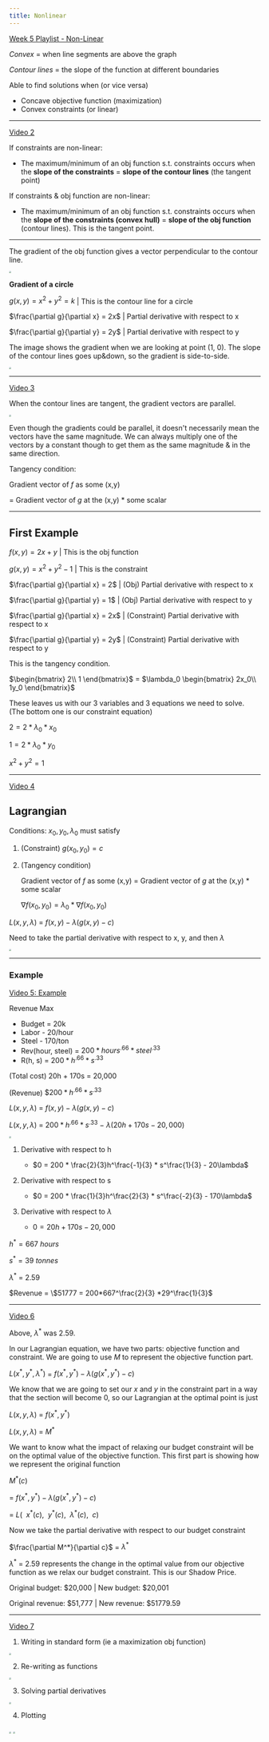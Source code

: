 ```yaml
---
title: Nonlinear
---
```

[Week 5 Playlist - Non-Linear](https://www.youtube.com/watch?list=PL8uIP3DsMWIyps1hmNmfI2Y5c0gdavMmd&v=_VzJ7QxZK3g&feature=emb_title)

*Convex* = when line segments are above the graph

*Contour lines* = the slope of the function at different boundaries

Able to find solutions when (or vice versa)

- Concave objective function (maximization)
- Convex constraints (or linear)

---

[Video 2](https://www.youtube.com/watch?v=friizMs4SM4&list=PL8uIP3DsMWIyps1hmNmfI2Y5c0gdavMmd&index=2)

If constraints are non-linear: 

- The maximum/minimum of an obj function s.t. constraints occurs when the **slope of the constraints** = **slope of the contour lines** (the tangent point)

If constraints & obj function are non-linear: 

- The maximum/minimum of an obj function s.t. constraints occurs when the **slope of the constraints (convex hull)** = **slope of the obj function** (contour lines). This is the tangent point.

---

The gradient of the obj function gives a vector perpendicular to the contour line.

<img src="https://i.imgur.com/lQ9QsqK.png" style="zoom:25%;" />



**Gradient of a circle**

$g(x, y) = x^2 + y^2 = k$    |     This is the contour line for a circle

$\frac{\partial g}{\partial x} = 2x$      |       Partial derivative with respect to x

$\frac{\partial g}{\partial y} = 2y$       |       Partial derivative with respect to y

The image shows the gradient when we are looking at point (1, 0). The slope of the contour lines goes up&down, so the gradient is side-to-side.

<img src="https://i.imgur.com/ZEXwLub.png" style="zoom:25%;" />



---

[Video 3](https://www.youtube.com/watch?v=NxMs9vtfFZk&list=PL8uIP3DsMWIyps1hmNmfI2Y5c0gdavMmd&index=3)

When the contour lines are tangent, the gradient vectors are parallel. 

<img src="https://i.imgur.com/yEY0MYo.png" style="zoom:25%;" />

Even though the gradients could be parallel, it doesn't necessarily mean the vectors have the same magnitude. We can always multiply one of the vectors by a constant though to get them as the same magnitude & in the same direction.

Tangency condition: 

Gradient vector of $f$ as some (x,y) 

= Gradient vector of $g$ at the (x,y) * some scalar

---

## First Example

$f(x, y) = 2x + y$    |     This is the obj function

$g(x, y) = x^2 + y^2 - 1$    |     This is the constraint

$\frac{\partial g}{\partial x} = 2$      |       (Obj) Partial derivative with respect to x

$\frac{\partial g}{\partial y} = 1$       |       (Obj) Partial derivative with respect to y

$\frac{\partial g}{\partial x} = 2x$      |       (Constraint) Partial derivative with respect to x

$\frac{\partial g}{\partial y} = 2y$       |       (Constraint) Partial derivative with respect to y



This is the tangency condition.

$\begin{bmatrix}
2\\
1
\end{bmatrix}$ = $\lambda_0  \begin{bmatrix}
2x_0\\
1y_0
\end{bmatrix}$



These leaves us with our 3 variables and 3 equations we need to solve. (The bottom one is our constraint equation)

$2 = 2 * \lambda_0 * x_0$

$1 = 2 * \lambda_0 * y_0$

$x^2 + y^2 = 1$

---

[Video 4](https://www.youtube.com/watch?v=C7ziarEslqM&list=PL8uIP3DsMWIyps1hmNmfI2Y5c0gdavMmd&index=4)

## Lagrangian

Conditions: $x_0, y_0, \lambda_0$ must satisfy

1. (Constraint)      $g(x_0, y_0) = c$     

2. (Tangency condition)

   Gradient vector of $f$ as some (x,y) = Gradient vector of $g$ at the (x,y) * some scalar

   $\nabla f(x_0, y_0) = \lambda_0 * \nabla f(x_0, y_0)$



$L(x, y, \lambda)$ = $f(x,y) - \lambda(g(x,y) - c)$

Need to take the partial derivative with respect to x, y, and then $\lambda$

<img src="https://i.imgur.com/iaz06k6.png" style="zoom:25%;" />

---

### Example

[Video 5: Example](https://www.youtube.com/watch?v=gF5s7-s6AtY&list=PL8uIP3DsMWIyps1hmNmfI2Y5c0gdavMmd&index=5)

Revenue Max

- Budget = 20k
- Labor - 20/hour
- Steel - 170/ton
- Rev(hour, steel) = $200 * hours^.66 * steel^.33$
- R(h, s) = $200 * h^.66 * s^.33$



(Total cost)     20h + 170s = 20,000

(Revenue)       $\$200 * h^.66 * s^.33$



$L(x, y, \lambda)$ = $f(x,y) - \lambda(g(x,y) - c)$

$L(x, y, \lambda)$ = $200 * h^.66 * s^.33 \: - \: \lambda(20h + 170s - 20,000)$

<img src="https://i.imgur.com/agWe33r.png" style="zoom:25%;" />



1. Derivative with respect to h
   - $0 = 200 * \frac{2}{3}h^\frac{-1}{3} * s^\frac{1}{3} - 20\lambda$

2. Derivative with respect to s
   - $0 = 200 * \frac{1}{3}h^\frac{2}{3} * s^\frac{-2}{3} - 170\lambda$

3. Derivative with respect to $\lambda$
   - $0 = 20h + 170s - 20,000$



$h^* = 667 \: hours$

$s^* = 39 \: tonnes$

$\lambda^*$ = 2.59

$Revenue = \$51777 = 200*667^\frac{2}{3} *29^\frac{1}{3}$

---

[Video 6](https://www.youtube.com/watch?v=RZvkmAkDMfU&list=PL8uIP3DsMWIyps1hmNmfI2Y5c0gdavMmd&index=6)

Above, $\lambda^*$ was 2.59.

In our Lagrangian equation, we have two parts: objective function and constraint. We are going to use $M$ to represent the objective function part. 

$L(x^*, y^*, \lambda^*)$ = $f(x^*,y^*) - \lambda(g(x^*,y^*) - c)$

We know that we are going to set our $x$ and $y$ in the constraint part in a way that the section will become 0, so our Lagrangian at the optimal point is just

$L(x, y, \lambda)$ = $f(x^*,y^*)$

$L(x, y, \lambda)$ = $M^*$

We want to know what the impact of relaxing our budget constraint will be on the optimal value of the objective function. This first part is showing how we represent the original function

$M^*(c)$ 

= $f(x^*,y^*) - \lambda(g(x^*,y^*) - c)$

= $L(\:\: x^*(c), \:\: y^*(c), \:\: \lambda^*(c), \:\: c)$

Now we take the partial derivative with respect to our budget constraint

$\frac{\partial M^*}{\partial c}$ = $\lambda^*$

$\lambda^*$ = 2.59 represents the change in the optimal value from our objective function as we relax our budget constraint. This is our Shadow Price.

Original budget: \$20,000          |           New budget: \$20,001

Original revenue: \$51,777         |          New revenue: \$51779.59

---

[Video 7](https://www.youtube.com/watch?v=RUKO4dznGY0&list=PL8uIP3DsMWIyps1hmNmfI2Y5c0gdavMmd&index=7)

1. Writing in standard form (ie a maximization obj function)

<img src="https://i.imgur.com/HOuyXEo.png" style="zoom:25%;" />



2. Re-writing as functions

<img src="https://i.imgur.com/T3trjWw.png" style="zoom:25%;" />



3. Solving partial derivatives

<img src="https://i.imgur.com/Crzqqv7.png" style="zoom:25%;" />



4. Plotting

<img src="https://i.imgur.com/W3Q4SfJ.png" style="zoom:25%;" />





<img src="https://i.imgur.com/sntaWaQ.png" style="zoom:25%;" />
